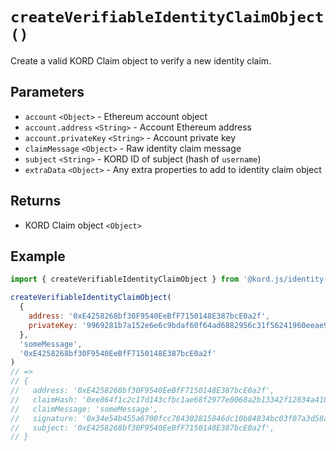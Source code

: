 # `createVerifiableIdentityClaimObject()`

Create a valid KORD Claim object to verify a new identity claim.

## Parameters

- `account` `<Object>` - Ethereum account object
- `account.address` `<String>` - Account Ethereum address
- `account.privateKey` `<String>` - Account private key
- `claimMessage` `<Object>` - Raw identity claim message
- `subject` `<String>` - KORD ID of subject (hash of `username`)
- `extraData` `<Object>` - Any extra properties to add to identity claim object

## Returns

- KORD Claim object `<Object>`

## Example

```js
import { createVerifiableIdentityClaimObject } from '@kord.js/identity-claims'

createVerifiableIdentityClaimObject(
  {
    address: '0xE4258268bf30F9540EeBfF7150148E387bcE0a2f',
    privateKey: '9969281b7a152e6e6c9bdaf60f64ad6882956c31f56241960eeae90d6980e6e7'
  },
  'someMessage',
  '0xE4258268bf30F9540EeBfF7150148E387bcE0a2f'
)
// =>
// {
//   address: '0xE4258268bf30F9540EeBfF7150148E387bcE0a2f',
//   claimHash: '0xe864f1c2c17d143cfbc1ae68f2977e0068a2b13342f12834a4184c8a31d7b84f',
//   claimMessage: 'someMessage',
//   signature: '0x34e54b455a6700fcc784302815846dc10b84834bc03f07a3d58a7af91c8ca34910d0716b735c580675edfacb164a6e2f9b14a768cb6825b73c24eee2ed59d0e601',
//   subject: '0xE4258268bf30F9540EeBfF7150148E387bcE0a2f',
// }
```
